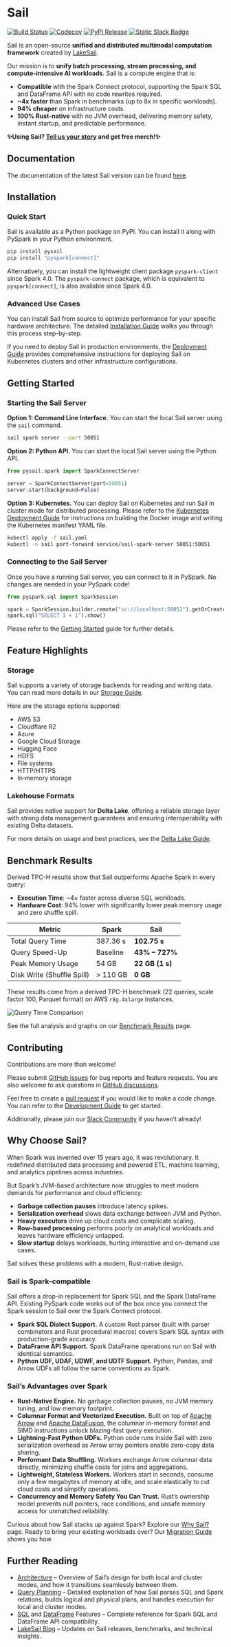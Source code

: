 # Sail

[![Build Status](https://github.com/lakehq/sail/actions/workflows/build.yml/badge.svg?branch=main&event=push)](https://github.com/lakehq/sail/actions)
[![Codecov](https://codecov.io/gh/lakehq/sail/graph/badge.svg)](https://app.codecov.io/gh/lakehq/sail)
[![PyPI Release](https://img.shields.io/pypi/v/pysail)](https://pypi.org/project/pysail/)
[![Static Slack Badge](https://img.shields.io/badge/slack-LakeSail_Community-3762E0?logo=slack)](https://www.launchpass.com/lakesail-community/free)

Sail is an open-source **unified and distributed multimodal computation framework** created by [LakeSail](https://lakesail.com/).

Our mission is to **unify batch processing, stream processing, and compute-intensive AI workloads**. Sail is a compute engine that is:

- **Compatible** with the Spark Connect protocol, supporting the Spark SQL and DataFrame API with no code rewrites required.
- **~4x faster** than Spark in benchmarks (up to 8x in specific workloads).
- **94% cheaper** on infrastructure costs.
- **100% Rust-native** with no JVM overhead, delivering memory safety, instant startup, and predictable performance.

**✨Using Sail? [Tell us your story](https://lakesail.com/share-story/) and get free merch!✨**

## Documentation

The documentation of the latest Sail version can be found [here](https://docs.lakesail.com/sail/latest/).

## Installation

### Quick Start

Sail is available as a Python package on PyPI. You can install it along with PySpark in your Python environment.

```bash
pip install pysail
pip install "pyspark[connect]"
```

Alternatively, you can install the lightweight client package `pyspark-client` since Spark 4.0.
The `pyspark-connect` package, which is equivalent to `pyspark[connect]`, is also available since Spark 4.0.

### Advanced Use Cases

You can install Sail from source to optimize performance for your specific hardware architecture. The detailed [Installation Guide](https://docs.lakesail.com/sail/latest/introduction/installation/) walks you through this process step-by-step.

If you need to deploy Sail in production environments, the [Deployment Guide](https://docs.lakesail.com/sail/latest/guide/deployment/) provides comprehensive instructions for deploying Sail on Kubernetes clusters and other infrastructure configurations.

## Getting Started

### Starting the Sail Server

**Option 1: Command Line Interface.** You can start the local Sail server using the `sail` command.

```bash
sail spark server --port 50051
```

**Option 2: Python API.** You can start the local Sail server using the Python API.

```python
from pysail.spark import SparkConnectServer

server = SparkConnectServer(port=50051)
server.start(background=False)
```

**Option 3: Kubernetes.** You can deploy Sail on Kubernetes and run Sail in cluster mode for distributed processing.
Please refer to the [Kubernetes Deployment Guide](https://docs.lakesail.com/sail/latest/guide/deployment/kubernetes.html) for instructions on building the Docker image and writing the Kubernetes manifest YAML file.

```bash
kubectl apply -f sail.yaml
kubectl -n sail port-forward service/sail-spark-server 50051:50051
```

### Connecting to the Sail Server

Once you have a running Sail server, you can connect to it in PySpark.
No changes are needed in your PySpark code!

```python
from pyspark.sql import SparkSession

spark = SparkSession.builder.remote("sc://localhost:50051").getOrCreate()
spark.sql("SELECT 1 + 1").show()
```

Please refer to the [Getting Started](https://docs.lakesail.com/sail/latest/introduction/getting-started/) guide for further details.

## Feature Highlights

### Storage

Sail supports a variety of storage backends for reading and writing data. You can read more details in our [Storage Guide](https://docs.lakesail.com/sail/latest/guide/storage/).

Here are the storage options supported:

- AWS S3
- Cloudflare R2
- Azure
- Google Cloud Storage
- Hugging Face
- HDFS
- File systems
- HTTP/HTTPS
- In‐memory storage

### Lakehouse Formats

Sail provides native support for **Delta Lake**, offering a reliable storage layer with strong data management guarantees and ensuring interoperability with existing Delta datasets.

For more details on usage and best practices, see the [Delta Lake Guide](https://docs.lakesail.com/sail/latest/guide/formats/delta.html).

## Benchmark Results

Derived TPC-H results show that Sail outperforms Apache Spark in every query:

- **Execution Time**: ~4× faster across diverse SQL workloads.
- **Hardware Cost**: 94% lower with significantly lower peak memory usage and zero shuffle spill.

| Metric                     | Spark    | Sail            |
| -------------------------- | -------- | --------------- |
| Total Query Time           | 387.36 s | **102.75 s**    |
| Query Speed-Up             | Baseline | **43% – 727%**  |
| Peak Memory Usage          | 54 GB    | **22 GB (1 s)** |
| Disk Write (Shuffle Spill) | > 110 GB | **0 GB**        |

These results come from a derived TPC-H benchmark (22 queries, scale factor 100, Parquet format) on AWS `r8g.4xlarge` instances.

![Query Time Comparison](https://github.com/lakehq/sail/raw/46d0520532f22e99de6d9ade6373a117216484ca/.github/images/query-time.svg)

See the full analysis and graphs on our [Benchmark Results](https://docs.lakesail.com/sail/latest/introduction/benchmark-results/) page.

## Contributing

Contributions are more than welcome!

Please submit [GitHub issues](https://github.com/lakehq/sail/issues) for bug reports and feature requests.
You are also welcome to ask questions in [GitHub discussions](https://github.com/lakehq/sail/discussions).

Feel free to create a [pull request](https://github.com/lakehq/sail/pulls) if you would like to make a code change.
You can refer to the [Development Guide](https://docs.lakesail.com/sail/main/development/) to get started.

Additionally, please join our [Slack Community](https://www.launchpass.com/lakesail-community/free) if you haven’t already!

## Why Choose Sail?

When Spark was invented over 15 years ago, it was revolutionary. It redefined distributed data processing and powered ETL, machine learning, and analytics pipelines across industries.

But Spark’s JVM-based architecture now struggles to meet modern demands for performance and cloud efficiency:

- **Garbage collection pauses** introduce latency spikes.
- **Serialization overhead** slows data exchange between JVM and Python.
- **Heavy executors** drive up cloud costs and complicate scaling.
- **Row-based processing** performs poorly on analytical workloads and leaves hardware efficiency untapped.
- **Slow startup** delays workloads, hurting interactive and on-demand use cases.

Sail solves these problems with a modern, Rust-native design.

### Sail is Spark-compatible

Sail offers a drop-in replacement for Spark SQL and the Spark DataFrame API. Existing PySpark code works out of the box once you connect the Spark session to Sail over the Spark Connect protocol.

- **Spark SQL Dialect Support.** A custom Rust parser (built with parser combinators and Rust procedural macros) covers Spark SQL syntax with production-grade accuracy.
- **DataFrame API Support.** Spark DataFrame operations run on Sail with identical semantics.
- **Python UDF, UDAF, UDWF, and UDTF Support.** Python, Pandas, and Arrow UDFs all follow the same conventions as Spark.

### Sail’s Advantages over Spark

- **Rust-Native Engine.** No garbage collection pauses, no JVM memory tuning, and low memory footprint.
- **Columnar Format and Vectorized Execution.** Built on top of [Apache Arrow](https://github.com/apache/arrow) and [Apache DataFusion](https://github.com/apache/datafusion), the columnar in-memory format and SIMD instructions unlock blazing-fast query execution.
- **Lightning-Fast Python UDFs.** Python code runs inside Sail with zero serialization overhead as Arrow array pointers enable zero-copy data sharing.
- **Performant Data Shuffling.** Workers exchange Arrow columnar data directly, minimizing shuffle costs for joins and aggregations.
- **Lightweight, Stateless Workers.** Workers start in seconds, consume only a few megabytes of memory at idle, and scale elastically to cut cloud costs and simplify operations.
- **Concurrency and Memory Safety You Can Trust.** Rust’s ownership model prevents null pointers, race conditions, and unsafe memory access for unmatched reliability.

Curious about how Sail stacks up against Spark? Explore our [Why Sail?](https://lakesail.com/why-sail/) page. Ready to bring your existing workloads over? Our [Migration Guide](https://docs.lakesail.com/sail/latest/introduction/migrating-from-spark/) shows you how.

## Further Reading

- [Architecture](https://docs.lakesail.com/sail/latest/concepts/architecture/) – Overview of Sail’s design for both local and cluster modes, and how it transitions seamlessly between them.
- [Query Planning](https://docs.lakesail.com/sail/latest/concepts/query-planning/) – Detailed explanation of how Sail parses SQL and Spark relations, builds logical and physical plans, and handles execution for local and cluster modes.
- [SQL](https://docs.lakesail.com/sail/latest/guide/sql/) and [DataFrame](https://docs.lakesail.com/sail/latest/guide/dataframe/) Features – Complete reference for Spark SQL and DataFrame API compatibility.
- [LakeSail Blog](https://lakesail.com/blog/) – Updates on Sail releases, benchmarks, and technical insights.
